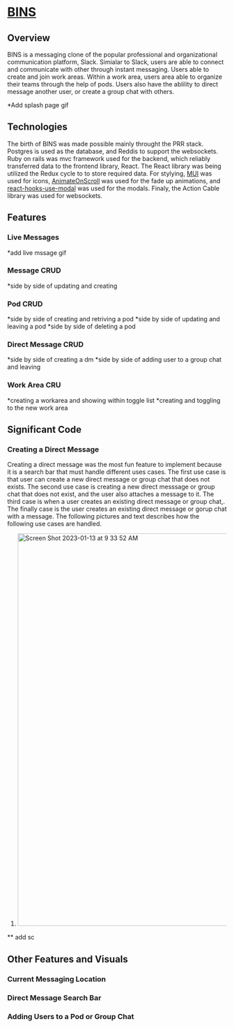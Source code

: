 # [BINS](https://bins.onrender.com/)

## Overview 

BINS is a messaging clone of the popular professional and organizational communication platform, Slack. Simialar to Slack, users are able to connect and communicate with other through instant messaging. Users able to create and join work areas. Within a work area, users area able to organize their teams through the help of pods. Users also have the ablility to direct message another user, or create a group chat with others.  

*Add splash page gif 

## Technologies 

The birth of BINS was made possible mainly throught the PRR stack. Postgres is used as the database, and Reddis to support the websockets. Ruby on rails was mvc framework used for the backend, which reliably transferred data to the frontend library, React. The React library was being utilized the Redux cycle to to store required data. For stylying, [MUI](https://mui.com/) was used for icons, [AnimateOnScroll](https://michalsnik.github.io/aos/) was used for the fade up animations, and [react-hooks-use-modal](https://www.npmjs.com/package/react-hooks-use-modal) was used for the modals. Finaly, the Action Cable library was used for websockets.

## Features 

### Live Messages 
*add live mssage gif 

### Message CRUD
*side by side of updating and creating 

### Pod CRUD 
*side by side of creating and retriving a pod 
*side by side of updating and leaving a pod 
*side by side of deleting a pod 

### Direct Message CRUD
*side by side of creating a dm 
*side by side of adding user to a group chat and leaving 

### Work Area CRU 
*creating a workarea and showing within toggle list 
*creating and toggling to the new work area 

## Significant Code 

### Creating a Direct Message 
Creating a direct message was the most fun feature to implement because it is a search bar that must handle different uses cases. The first use case is that user can create a new direct message or group chat that does not exists. The second use case is creating a new direct messsage or group chat that does not exist, and the user also attaches a message to it. The third case is when a user creates an existing direct message or group chat,. The finally case is the user creates an existing direct message or gorup chat with a message. The following pictures and text describes how the following use cases are handled.
1. <img width="901" alt="Screen Shot 2023-01-13 at 9 33 52 AM" src="https://user-images.githubusercontent.com/26070301/212384339-49f13291-3f4d-4fb9-b4b8-ff71997950d5.png">

** add sc 

## Other Features and Visuals 

### Current Messaging Location 

### Direct Message Search Bar 

### Adding Users to a Pod or Group Chat 


